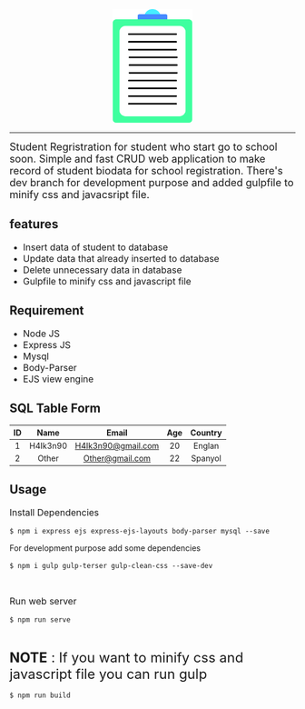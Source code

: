 <p align="center">
    <img width="140" height="200" src="assets/registration_data.png">
</p>

-------------
<font size="4"> 
    Student Regristration for student who start go to school soon. Simple and fast CRUD web application to make record of student biodata for school registration. There's dev branch for development purpose and added gulpfile to minify css and javacsript file.
</font>

<br>

## features 
- <font size="3">Insert data of student to database</font>
- <font size="3">Update data that already inserted to database</font>
- <font size="3">Delete unnecessary data in database</font>
- <font size="3">Gulpfile to minify css and javascript file</font>

## Requirement 
- <font size="3">Node JS</font>
- <font size="3">Express JS</font>
- <font size="3">Mysql</font>
- <font size="3">Body-Parser</font>
- <font size="3">EJS view engine</font>

## SQL Table Form
| ID | Name | Email | Age | Country |
| :--: | :----: | :-----: | :---: | :-------: |
|  1 | H4Ik3n90 | H4Ik3n90@gmail.com | 20 | Englan |
|  2 | Other    | Other@gmail.com    | 22 | Spanyol |

## Usage 
<font size="3">Install Dependencies</font>
```
$ npm i express ejs express-ejs-layouts body-parser mysql --save
```
For development purpose add some dependencies
```
$ npm i gulp gulp-terser gulp-clean-css --save-dev 
```
<br>

<font size="3">Run web server</font>
```
$ npm run serve 
```

<br>

<font size="5">**NOTE** : If you want to minify css and javascript file you can run gulp</font>
```
$ npm run build
```
